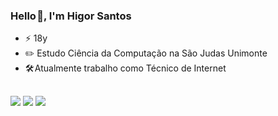 ### Hello 👋, I'm Higor Santos

- ⚡ 18y
- ✏️ Estudo Ciência da Computação na São Judas Unimonte
- 🛠️ Atualmente trabalho como Técnico de Internet

##

<div>

  <a href="https://www.linkedin.com/in/higorstos" target="_blank"><img src="https://img.shields.io/badge/-LinkedIn-%230077B5?style=for-the-badge&logo=linkedin&logoColor=white" target="_blank"></a> 
  <a href="https://instagram.com/higorkz7" target="_blank"><img src="https://img.shields.io/badge/-Instagram-%23E4405F?style=for-the-badge&logo=instagram&logoColor=white" target="_blank"></a>
    <a href = "mailto:higor.stos@outlook.com"><img src="https://img.shields.io/badge/-Gmail-%23333?style=for-the-badge&logo=gmail&logoColor=white" target="_blank"></a>

